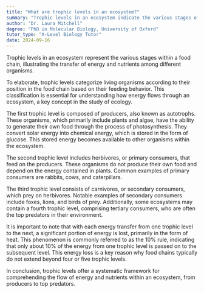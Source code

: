 ```yaml
---
title: "What are trophic levels in an ecosystem?"
summary: "Trophic levels in an ecosystem indicate the various stages of a food chain, illustrating how energy and nutrients flow through different organisms."
author: "Dr. Laura Mitchell"
degree: "PhD in Molecular Biology, University of Oxford"
tutor_type: "A-Level Biology Tutor"
date: 2024-09-16
---
```


Trophic levels in an ecosystem represent the various stages within a food chain, illustrating the transfer of energy and nutrients among different organisms.

To elaborate, trophic levels categorize living organisms according to their position in the food chain based on their feeding behavior. This classification is essential for understanding how energy flows through an ecosystem, a key concept in the study of ecology.

The first trophic level is composed of producers, also known as autotrophs. These organisms, which primarily include plants and algae, have the ability to generate their own food through the process of photosynthesis. They convert solar energy into chemical energy, which is stored in the form of glucose. This stored energy becomes available to other organisms within the ecosystem.

The second trophic level includes herbivores, or primary consumers, that feed on the producers. These organisms do not produce their own food and depend on the energy contained in plants. Common examples of primary consumers are rabbits, cows, and caterpillars.

The third trophic level consists of carnivores, or secondary consumers, which prey on herbivores. Notable examples of secondary consumers include foxes, lions, and birds of prey. Additionally, some ecosystems may contain a fourth trophic level, comprising tertiary consumers, who are often the top predators in their environment.

It is important to note that with each energy transfer from one trophic level to the next, a significant portion of energy is lost, primarily in the form of heat. This phenomenon is commonly referred to as the 10% rule, indicating that only about $10\%$ of the energy from one trophic level is passed on to the subsequent level. This energy loss is a key reason why food chains typically do not extend beyond four or five trophic levels.

In conclusion, trophic levels offer a systematic framework for comprehending the flow of energy and nutrients within an ecosystem, from producers to top predators.
    